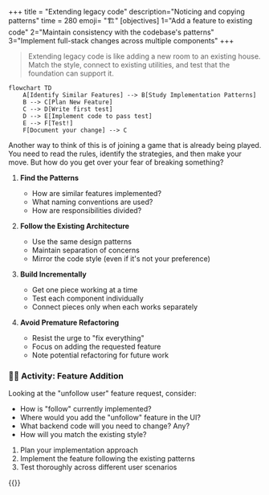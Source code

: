 +++
title = "Extending legacy code"
description="Noticing and copying patterns"
time = 280
emoji= "🏗️"
[objectives]
    1="Add a feature to existing code"
    2="Maintain consistency with the codebase's patterns"
    3="Implement full-stack changes across multiple components"
+++

> Extending legacy code is like adding a new room to an existing house. Match the style, connect to existing utilities, and test that the foundation can support it.

```mermaid
flowchart TD
    A[Identify Similar Features] --> B[Study Implementation Patterns]
    B --> C[Plan New Feature]
    C --> D[Write first test]
    D --> E[Implement code to pass test]
    E --> F[Test!]
    F[Document your change] --> C
```

Another way to think of this is of joining a game that is already being played. You need to read the rules, identify the strategies, and then make your move. But how do you get over your fear of breaking something?

1. **Find the Patterns**

   - How are similar features implemented?
   - What naming conventions are used?
   - How are responsibilities divided?

2. **Follow the Existing Architecture**

   - Use the same design patterns
   - Maintain separation of concerns
   - Mirror the code style (even if it's not your preference)

3. **Build Incrementally**

   - Get one piece working at a time
   - Test each component individually
   - Connect pieces only when each works separately

4. **Avoid Premature Refactoring**
   - Resist the urge to "fix everything"
   - Focus on adding the requested feature
   - Note potential refactoring for future work

### 🧑‍🎓 Activity: Feature Addition

Looking at the "unfollow user" feature request, consider:

- How is "follow" currently implemented?
- Where would you add the "unfollow" feature in the UI?
- What backend code will you need to change? Any?
- How will you match the existing style?

1. Plan your implementation approach
1. Implement the feature following the existing patterns
1. Test thoroughly across different user scenarios

{{<blocklink src="https://understandlegacycode.com/blog/a-process-to-do-safe-changes-in-a-complex-codebase/" title="understandlegacycode.com: Use subgoals" caption="Use the Mikado Method to do safe changes in a complex codebase">}}

